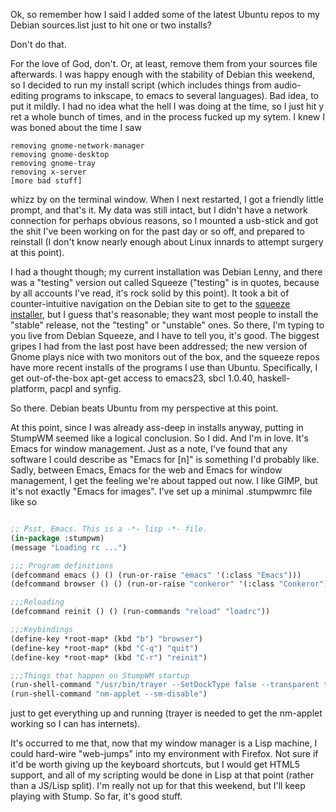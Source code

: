 Ok, so remember how I said I added some of the latest Ubuntu repos to my Debian sources.list just to hit one or two installs?

Don't do that.

For the love of God, don't. Or, at least, remove them from your sources file afterwards. I was happy enough with the stability of Debian this weekend, so I decided to run my install script (which includes things from audio-editing programs to inkscape, to emacs to several languages). Bad idea, to put it mildly. I had no idea what the hell I was doing at the time, so I just hit y ret a whole bunch of times, and in the process fucked up my sytem. I knew I was boned about the time I saw

```
removing gnome-network-manager
removing gnome-desktop
removing gnome-tray
removing x-server
[more bad stuff]
```

whizz by on the terminal window. When I next restarted, I got a friendly little prompt, and that's it. My data was still intact, but I didn't have a network connection for perhaps obvious reasons, so I mounted a usb-stick and got the shit I've been working on for the past day or so off, and prepared to reinstall (I don't know nearly enough about Linux innards to attempt surgery at this point). 

I had a thought though; my current installation was Debian Lenny, and there was a "testing" version out called Squeeze ("testing" is in quotes, because by all accounts I've read, it's rock solid by this point). It took a bit of counter-intuitive navigation on the Debian site to get to the [squeeze installer](http://www.debian.org/devel/debian-installer/), but I guess that's reasonable; they want most people to install the "stable" release, not the "testing" or "unstable" ones. So there, I'm typing to you live from Debian Squeeze, and I have to tell you, it's good. The biggest gripes I had from the last post have been addressed; the new version of Gnome plays nice with two monitors out of the box, and the squeeze repos have more recent installs of the programs I use than Ubuntu. Specifically, I get out-of-the-box apt-get access to emacs23, sbcl 1.0.40, haskell-platform, pacpl and synfig.

So there. Debian beats Ubuntu from my perspective at this point.

At this point, since I was already ass-deep in installs anyway, putting in StumpWM seemed like a logical conclusion. So I did. And I'm in love. It's Emacs for window management. Just as a note, I've found that any software I could describe as "Emacs for [n]" is something I'd probably like. Sadly, between Emacs, Emacs for the web and Emacs for window management, I get the feeling we're about tapped out now. I like GIMP, but it's not exactly "Emacs for images". I've set up a minimal .stumpwmrc file like so

```lisp

;; Psst, Emacs. This is a -*- lisp -*- file.
(in-package :stumpwm)
(message "Loading rc ...")

;;; Program definitions
(defcommand emacs () () (run-or-raise "emacs" '(:class "Emacs")))
(defcommand browser () () (run-or-raise "conkeror" '(:class "Conkeror")))

;;;Reloading
(defcommand reinit () () (run-commands "reload" "loadrc"))

;;;Keybindings
(define-key *root-map* (kbd "b") "browser")
(define-key *root-map* (kbd "C-q") "quit")
(define-key *root-map* (kbd "C-r") "reinit")

;;;Things that happen on StumpWM startup
(run-shell-command "/usr/bin/trayer --SetDockType false --transparent true --expand false")
(run-shell-command "nm-applet --sm-disable")
```

just to get everything up and running (trayer is needed to get the nm-applet working so I can has internets).

It's occurred to me that, now that my window manager is a Lisp machine, I could hard-wire "web-jumps" into my environment with Firefox. Not sure if it'd be worth giving up the keyboard shortcuts, but I would get HTML5 support, and all of my scripting would be done in Lisp at that point (rather than a JS/Lisp split).  I'm really not up for that this weekend, but I'll keep playing with Stump. So far, it's good stuff.
